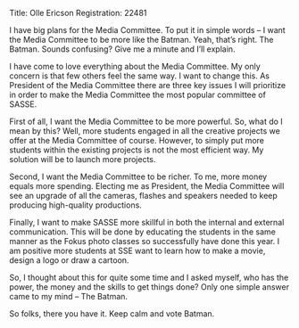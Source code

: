 Title: Olle Ericson
Registration: 22481

I have big plans for the Media Committee. To put it in simple words – I want the Media Committee to be more like the Batman. Yeah, that’s right. The Batman. Sounds confusing? Give me a minute and I’ll explain.

I have come to love everything about the Media Committee. My only concern is that few others feel the same way. I want to change this. As President of the Media Committee there are three key issues I will prioritize in order to make the Media Committee the most popular committee of SASSE.

First of all, I want the Media Committee to be more powerful. So, what do I mean by this? Well, more students engaged in all the creative projects we offer at the Media Committee of course.  However, to simply put more students within the existing projects is not the most efficient way. My solution will be to launch more projects.

Second, I want the Media Committee to be richer. To me, more money equals more spending. Electing me as President, the Media Committee will see an upgrade of all the cameras, flashes and speakers needed to keep producing high-quality productions.

Finally, I want to make SASSE more skillful in both the internal and external communication. This will be done by educating the students in the same manner as the Fokus photo classes so successfully have done this year. I am positive more students at SSE want to learn how to make a movie, design a logo or draw a cartoon.

So, I thought about this for quite some time and I asked myself, who has the power, the money and the skills to get things done? Only one simple answer came to my mind – The Batman.

So folks, there you have it. Keep calm and vote Batman.
